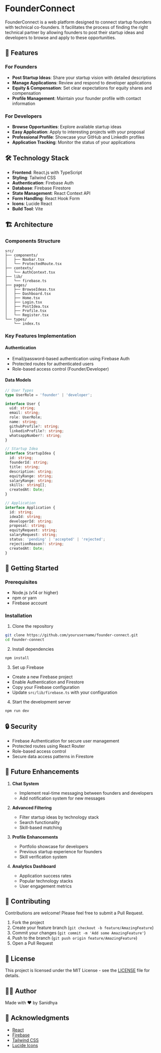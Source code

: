 # FounderConnect

FounderConnect is a web platform designed to connect startup founders with technical co-founders. It facilitates the process of finding the right technical partner by allowing founders to post their startup ideas and developers to browse and apply to these opportunities.

## 🚀 Features

### For Founders
- **Post Startup Ideas**: Share your startup vision with detailed descriptions
- **Manage Applications**: Review and respond to developer applications
- **Equity & Compensation**: Set clear expectations for equity shares and compensation
- **Profile Management**: Maintain your founder profile with contact information

### For Developers
- **Browse Opportunities**: Explore available startup ideas
- **Easy Application**: Apply to interesting projects with your proposal
- **Professional Profile**: Showcase your GitHub and LinkedIn profiles
- **Application Tracking**: Monitor the status of your applications

## 🛠️ Technology Stack

- **Frontend**: React.js with TypeScript
- **Styling**: Tailwind CSS
- **Authentication**: Firebase Auth
- **Database**: Firebase Firestore
- **State Management**: React Context API
- **Form Handling**: React Hook Form
- **Icons**: Lucide React
- **Build Tool**: Vite

## 🏗️ Architecture

### Components Structure
```
src/
├── components/
│   ├── Navbar.tsx
│   └── ProtectedRoute.tsx
├── contexts/
│   └── AuthContext.tsx
├── lib/
│   └── firebase.ts
├── pages/
│   ├── BrowseIdeas.tsx
│   ├── Dashboard.tsx
│   ├── Home.tsx
│   ├── Login.tsx
│   ├── PostIdea.tsx
│   ├── Profile.tsx
│   └── Register.tsx
└── types/
    └── index.ts
```

### Key Features Implementation

#### Authentication
- Email/password-based authentication using Firebase Auth
- Protected routes for authenticated users
- Role-based access control (Founder/Developer)

#### Data Models
```typescript
// User Types
type UserRole = 'founder' | 'developer';

interface User {
  uid: string;
  email: string;
  role: UserRole;
  name: string;
  githubProfile?: string;
  linkedinProfile?: string;
  whatsappNumber?: string;
}

// Startup Idea
interface StartupIdea {
  id: string;
  founderId: string;
  title: string;
  description: string;
  equityRange: string;
  salaryRange: string;
  skills: string[];
  createdAt: Date;
}

// Application
interface Application {
  id: string;
  ideaId: string;
  developerId: string;
  proposal: string;
  equityRequest: string;
  salaryRequest: string;
  status: 'pending' | 'accepted' | 'rejected';
  rejectionReason?: string;
  createdAt: Date;
}
```

## 🚀 Getting Started

### Prerequisites
- Node.js (v14 or higher)
- npm or yarn
- Firebase account

### Installation

1. Clone the repository
```bash
git clone https://github.com/yourusername/founder-connect.git
cd founder-connect
```

2. Install dependencies
```bash
npm install
```

3. Set up Firebase
- Create a new Firebase project
- Enable Authentication and Firestore
- Copy your Firebase configuration
- Update `src/lib/firebase.ts` with your configuration

4. Start the development server
```bash
npm run dev
```

## 🔒 Security

- Firebase Authentication for secure user management
- Protected routes using React Router
- Role-based access control
- Secure data access patterns in Firestore

## 🎯 Future Enhancements

1. **Chat System**
   - Implement real-time messaging between founders and developers
   - Add notification system for new messages

2. **Advanced Filtering**
   - Filter startup ideas by technology stack
   - Search functionality
   - Skill-based matching

3. **Profile Enhancements**
   - Portfolio showcase for developers
   - Previous startup experience for founders
   - Skill verification system

4. **Analytics Dashboard**
   - Application success rates
   - Popular technology stacks
   - User engagement metrics

## 🤝 Contributing

Contributions are welcome! Please feel free to submit a Pull Request.

1. Fork the project
2. Create your feature branch (`git checkout -b feature/AmazingFeature`)
3. Commit your changes (`git commit -m 'Add some AmazingFeature'`)
4. Push to the branch (`git push origin feature/AmazingFeature`)
5. Open a Pull Request

## 📝 License

This project is licensed under the MIT License - see the [LICENSE](LICENSE) file for details.

## 👨‍💻 Author

Made with ❤️ by Sanidhya

## 🙏 Acknowledgments

- [React](https://reactjs.org/)
- [Firebase](https://firebase.google.com/)
- [Tailwind CSS](https://tailwindcss.com/)
- [Lucide Icons](https://lucide.dev/)
